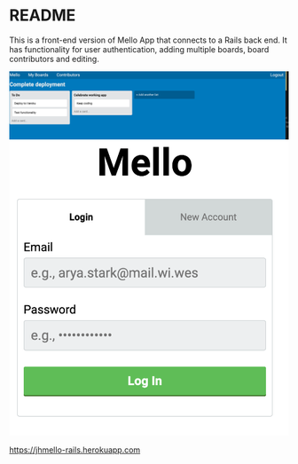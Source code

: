 # README

This is a front-end version of Mello App that connects to a Rails back end. It has functionality for user authentication, adding multiple boards, board contributors and editing.

![](./image/screenshot.PNG)
![](./image/screenshot1.PNG)


https://jhmello-rails.herokuapp.com
